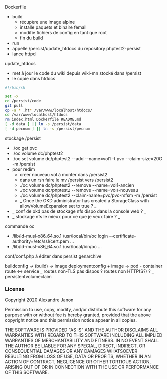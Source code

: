 Dockerfile 
- build
  -  récupère une image alpine
  -  installe paquets et binaire femail
  -  modifie fichiers de config en tant que root
  -  fin du build
 - run 
  - appelle /persist/update_htdocs du repository phptest2-persist
  - lance httpd
  
 update_htdocs
 - met à jour le code du wiki depuis wiki-mn stocké dans /persist
 - le copie dans htdocs
 
 ```sh
 #!/bin/sh

set -x
cd /persist/code
git pull
cp -a * .ht* /var/www/localhost/htdocs/
cd /var/www/localhost/htdocs
rm index.html Dockerfile README.md
[ -d data ] || ln -s /persist/data
[ -d pecnum ] || ln -s /persist/pecnum
```

 
 
stockage /persist
 -  ./oc get pvc
 -  ./oc volume dc/phptest2
 -  ./oc set volume dc/phptest2 --add --name=vol1 -t pvc --claim-size=20G -m /persist
 - pour redim
   - creer nouveau vol à monter dans /persist2
   - dans un rsh faire le mv /persist vers /persist2
   - ./oc volume dc/phptest2  --remove --name=vol1-ancien
   - ./oc volume dc/phptest2  --remove --name=vol1-nouveau
   - ./oc volume dc/phptest2  --claim-name=pvc/pvc-rsfsm -m /persist
   - _  Once the OKD administrator has created a StorageClass with allowVolumeExpansion set to true ? _
- _ conf de okd pas de stockage nfs dispo dans la console web ? _
- _ stockage nfs le mieux pour ce que je veux faire ? _
   
commande oc
  - /lib/ld-musl-x86_64.so.1 /usr/local/bin/oc login --certificate-authority=/etc/ssl/cert.pem  ...
  - /lib/ld-musl-x86_64.so.1 /usr/local/bin/oc ...
     

conf/conf.php à éditer dans persist
genarchive


buildconfig -> (build) -> image
deploymentconfig + image -> pod - container
route <-> service
_ routes non-TLS pas dispos ? routes non HTTP(S?) ? _
persistentvolumeclaim





### License

Copyright 2020 Alexandre Janon

Permission to use, copy, modify, and/or distribute this software for any purpose with or without fee is hereby granted, provided that the above copyright notice and this permission notice appear in all copies.

THE SOFTWARE IS PROVIDED "AS IS" AND THE AUTHOR DISCLAIMS ALL WARRANTIES WITH REGARD TO THIS SOFTWARE INCLUDING ALL IMPLIED WARRANTIES OF MERCHANTABILITY AND FITNESS. IN NO EVENT SHALL THE AUTHOR BE LIABLE FOR ANY SPECIAL, DIRECT, INDIRECT, OR CONSEQUENTIAL DAMAGES OR ANY DAMAGES WHATSOEVER RESULTING FROM LOSS OF USE, DATA OR PROFITS, WHETHER IN AN ACTION OF CONTRACT, NEGLIGENCE OR OTHER TORTIOUS ACTION, ARISING OUT OF OR IN CONNECTION WITH THE USE OR PERFORMANCE OF THIS SOFTWARE.
